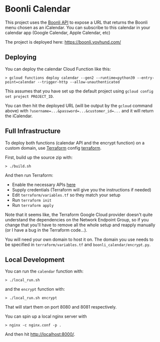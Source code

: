 # Boonli Calendar

This project uses the [Boonli API](https://github.com/beaufour/boonli_api) to expose a URL that returns the Boonli menu chosen as an iCalendar. You can subscribe to this calendar in your calendar app (Google Calendar, Apple Calendar, etc)

The project is deployed here: <https://boonli.vovhund.com/>

## Deploying

You can deploy the calendar Cloud Function like this:

    > gcloud functions deploy calendar --gen2 --runtime=python39 --entry-point=calendar --trigger-http --allow-unauthenticated

This assumes that you have set up the default project using `gcloud config set project PROJECT_ID`.

You can then hit the deployed URL (will be output by the `gcloud` command above) with `?username=...&password=...&customer_id=...` and it will return the iCalendar.

## Full Infrastructure

To deploy both functions (calendar API and the encrypt function) on a custom domain, use [Terraform](https://www.terraform.io/) config [terraform](terraform).

First, build up the source zip with:

    > ./build.sh

And then run Terraform:

* Enable the necessary APIs [here](https://console.cloud.google.com/apis/enableflow?apiid=compute.googleapis.com,oslogin.googleapis.com,dns.googleapis.com,cloudkms.googleapis.com,cloudfunctions.googleapis.com,cloudbuild.googleapis.com)
* Supply credentials (Terraform will give you the instructions if needed)
* Edit `terraform/variables.tf` so they match your setup
* Run `terraform init`
* Run `terraform apply`

Note that it seems like, the Terraform Google Cloud provider doesn't quite understand the dependencies on the Network Endpoint Group, so if you change that you'll have to remove all the whole setup and reapply manually (or I have a bug in the Terraform code...).

You will need your own domain to host it on. The domain you use needs to be specified in `terraform/variables.tf` and `boonli_calendar/encrypt.py`.

## Local Development

You can run the `calendar` function with:

    > ./local_run.sh

and the `encrypt` function with:

    > ./local_run.sh encrypt

That will start them on port 8080 and 8081 respectively.

You can spin up a local nginx server with

    > nginx -c nginx.conf -p .

And then hit <http://localhost:8000/>.
